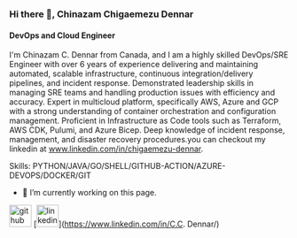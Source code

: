 ### Hi there 👋, Chinazam Chigaemezu Dennar
#### DevOps and Cloud Engineer
I'm Chinazam C. Dennar from Canada, and I am a highly skilled DevOps/SRE Engineer with over 6 years of experience delivering and maintaining automated, scalable infrastructure, continuous integration/delivery pipelines, and incident response. Demonstrated leadership skills in managing SRE teams and handling production issues with efficiency and accuracy. Expert in multicloud platform, specifically AWS, Azure and GCP with a strong understanding of container orchestration and configuration management. Proficient in Infrastructure as Code tools such as Terraform, AWS CDK, Pulumi, and Azure Bicep. Deep knowledge of incident response, management, and disaster recovery procedures.you can checkout my linkedin at www.linkedin.com/in/chigaemezu-dennar.

Skills: PYTHON/JAVA/GO/SHELL/GITHUB-ACTION/AZURE-DEVOPS/DOCKER/GIT

- 🔭 I’m currently working on this page. 


[<img src='https://cdn.jsdelivr.net/npm/simple-icons@3.0.1/icons/github.svg' alt='github' height='40'>](https://github.com/T-Roar)  [<img src='https://cdn.jsdelivr.net/npm/simple-icons@3.0.1/icons/linkedin.svg' alt='linkedin' height='40'>](https://www.linkedin.com/in/C.C. Dennar/)  


